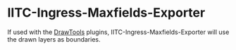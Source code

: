 IITC-Ingress-Maxfields-Exporter
===============================

If used with the [DrawTools](http://iitc.jonatkins.com/release/plugins/draw-tools.user.js) plugins, IITC-Ingress-Maxfields-Exporter will use the drawn layers as boundaries.

